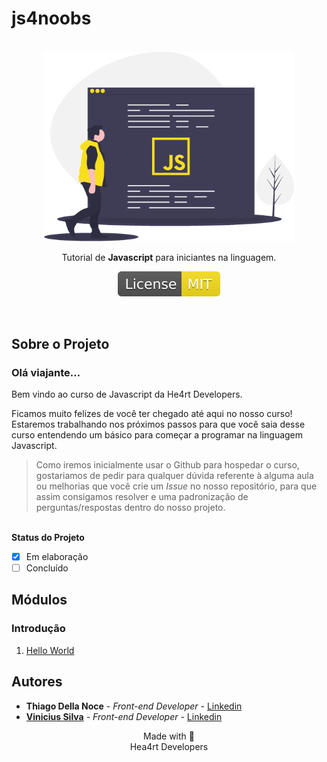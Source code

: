 # js4noobs
<p align="center">
  <br>
  <img src="./images/javascript.png" alt="javascript" width="400">

  <p align="center">Tutorial de <strong>Javascript</strong> para iniciantes na linguagem.</p>
  <p align="center">
  <a href="https://opensource.org/licenses/MIT">
    <img src="./images/mit.svg" alt="License MIT">
  </a>
  </p>
  <br>
</p>

## Sobre o Projeto

### Olá viajante...

Bem vindo ao curso de Javascript da He4rt Developers.

Ficamos muito felizes de você ter chegado até aqui no nosso curso! Estaremos trabalhando nos próximos passos
para que você saia desse curso entendendo um básico para começar a programar na linguagem Javascript.

>Como iremos inicialmente usar o Github para hospedar o curso, gostariamos de pedir para qualquer dúvida referente à alguma aula ou melhorias que você crie um <i>Issue</i> no nosso repositório, para que assim consigamos resolver e  uma padronização de perguntas/respostas dentro do nosso projeto.
<br>
<b>Status do Projeto</b> 

- [x] Em elaboração
- [ ] Concluído

## Módulos

### Introdução

1. [Hello World](/Modulos/1_Introducao/1_Hello_World.md)

## Autores

- **Thiago Della Noce** - _Front-end Developer_ - [Linkedin](https://www.linkedin.com/in/thiagodellanoce/)
- [**Vinicius Silva**](https://github.com/silvdot/js4noobs) - _Front-end Developer_ - [Linkedin](https://www.linkedin.com/in/silv-vinicius/)

<p align="center">Made with 💜<br>Hea4rt Developers</p>
